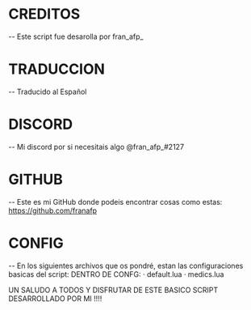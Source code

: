 # CREDITOS 
-- Este script fue desarolla por fran_afp_
# TRADUCCION
-- Traducido al Español
# DISCORD
-- Mi discord por si necesitais algo @fran_afp_#2127
# GITHUB
-- Este es mi GitHub donde podeis encontrar cosas como estas: https://github.com/franafp
# CONFIG
-- En los siguientes archivos que os pondré, estan las configuraciones basicas del script: 
DENTRO DE CONFG:
· default.lua
· medics.lua


UN SALUDO A TODOS Y DISFRUTAR DE ESTE BASICO SCRIPT DESARROLLADO POR MI !!!!